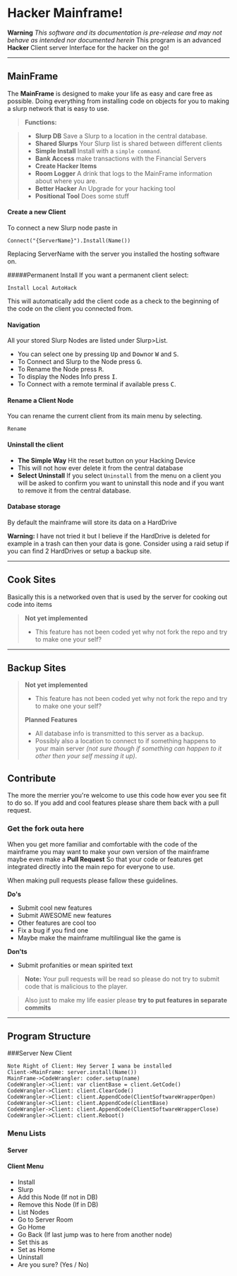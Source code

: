 Hacker Mainframe!
===================

**Warning** *This software and its documentation is pre-release and may not behave as intended nor documented herein*
This program is an advanced  **Hacker** Client server Interface for the hacker on the go! 

----------


MainFrame
-------------
The **MainFrame** is designed to make your life as easy and care free as possible. Doing everything from installing code on objects for you to making a slurp network that is easy to use.

> **Functions:**

> - **Slurp DB** Save a Slurp to a location in the central database.
> - **Shared Slurps** Your Slurp list is shared between different clients
> - **Simple Install** Install with a `simple command`.
> - **Bank Access** make transactions with the Financial Servers
> - **Create Hacker Items**
>  - **Room Logger** A drink that logs to the MainFrame information about where you are.
>  - **Better Hacker** An Upgrade for your hacking tool
>  - **Positional Tool** Does some stuff

#### <i class="icon-file"></i> Create a new Client

To connect a new Slurp node paste in
```
Connect("{ServerName}").Install(Name())
```
Replacing ServerName with the server you installed the hosting software on.

#####Permanent Install
If you want a permanent client select:
```
Install Local AutoHack
```
This will automatically add the client code as a check to the beginning of the code on the client you connected from.

#### <i class="icon-folder-open"></i> Navigation

All your stored Slurp Nodes are listed under Slurp>List.

* You can select one by pressing <kbd>Up</kbd> and <kbd>Down</kbd>or <kbd>W</kbd> and <kbd>S</kbd>.
* To Connect and Slurp to the Node press <kbd>G</kbd>.
* To Rename the Node press <kbd>R</kbd>.
* To display the Nodes Info press <kbd>I</kbd>.
* To Connect with a remote terminal if available press <kbd>C</kbd>.

#### <i class="icon-pencil"></i> Rename a Client Node

You can rename the current client from its main menu by selecting.
```
Rename
```

#### <i class="icon-trash"></i> Uninstall the client

* **The Simple Way** Hit the reset button on your Hacking Device 
 * This will not how ever delete it from the central database
* **Select Uninstall** If you select `Uninstall` from the menu on a client you will be asked to confirm you want to uninstall this node and if you want to remove it from the central database.
 
#### <i class="icon-hdd"></i> Database storage

By default the mainframe will store its data on a HardDrive <i class="icon-hdd"></i>

**Warning:** I have not tried it but I believe if the HardDrive is deleted for example in a trash can then your data is gone. Consider using a raid setup if you can find 2 HardDrives or setup a <i class="icon-upload"></i> backup site.


----------


Cook Sites
-------------------
Basically this is a networked oven that is used by the server for cooking out code into items

> **Not yet implemented**
> 
> - This feature has not been coded yet why not fork the repo and try to make one your self?

----------


Backup Sites
-------------------

> **Not yet implemented**
> 
> - This feature has not been coded yet why not fork the repo and try to make one your self?
> 
> **Planned Features**
> 
> * All database info is transmitted to this server as a backup.
> * Possibly also a location to connect to if something happens to your main server *(not sure though if something can happen to it other then your self messing it up)*.


Contribute
-------------

The more the merrier you're welcome to use this code how ever you see fit to do so. If you add and cool features please share them back with a pull request.

### <i class="icon-fork"></i> Get the fork outa here

When you get more familiar and comfortable with the code of the mainframe you may want to make your own version of the mainframe maybe even make a <i class="icon-upload"></i> **Pull Request** So that your code or features get integrated directly into the main repo for everyone to use.

When making pull requests please fallow these guidelines.


**Do's**

 - Submit cool new features 
 - Submit AWESOME new features
 - Other features are cool too
 - Fix a bug if you find one
 - Maybe make the mainframe multilingual like the game is

**Don'ts**

- Submit profanities or mean spirited text

> **Note:** Your pull requests will be read so please do not try to submit code that is malicious to the player. 

>Also just to make my life easier please **try to put features in separate commits**

----------

Program Structure
--------------------
###Server
New Client
```sequence
Note Right of Client: Hey Server I wana be installed 
Client->MainFrame: server.install(Name())
MainFrame->CodeWrangler: coder.setup(name)
CodeWrangler->Client: var clientBase = client.GetCode()
CodeWrangler->Client: client.ClearCode()
CodeWrangler->Client: client.AppendCode(ClientSoftwareWrapperOpen)
CodeWrangler->Client: client.AppendCode(clientBase)
CodeWrangler->Client: client.AppendCode(ClientSoftwareWrapperClose)
CodeWrangler->Client: client.Reboot()
```


### Menu Lists

#### Server

#### Client Menu
 - Install
 - Slurp
  - Add this Node (If not in DB)
  - Remove this Node (If in DB)
  - List Nodes
  - Go to Server Room
  - Go Home
  - Go Back (If last jump was to here from another node)
  - Set this as
  - Set as Home  
 - Uninstall
  - Are you sure? (Yes / No)
